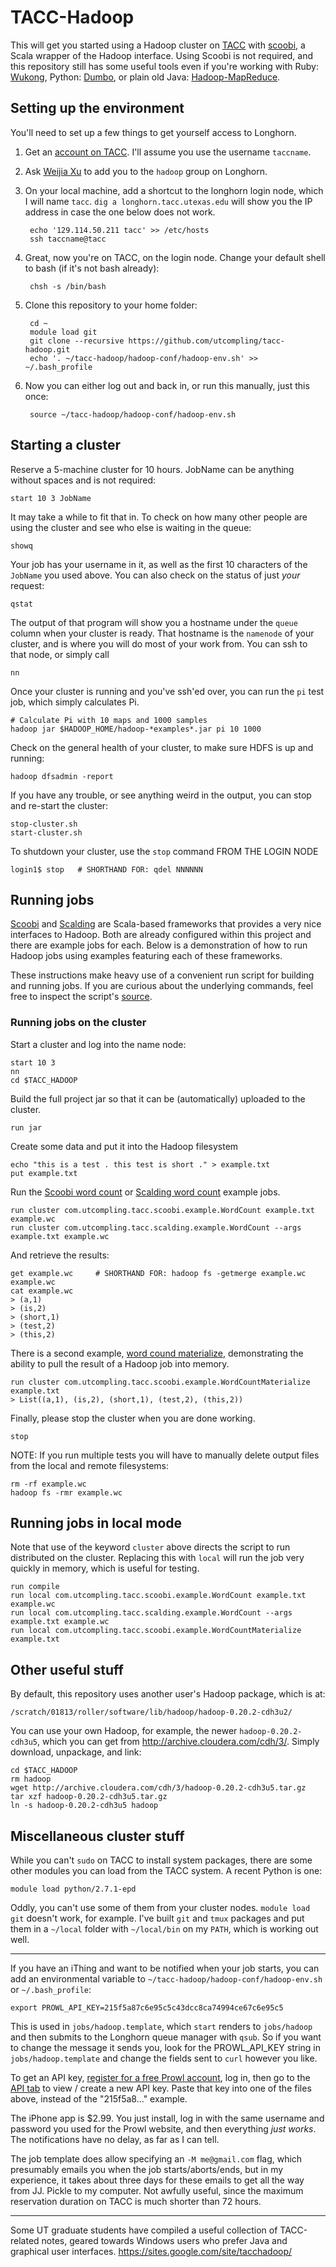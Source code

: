 # TACC-Hadoop

This will get you started using a Hadoop cluster on [TACC](http://www.tacc.utexas.edu/) with [scoobi](https://github.com/NICTA/scoobi), a Scala wrapper of the Hadoop interface. Using Scoobi is not required, and this repository still has some useful tools even if you're working with Ruby: [Wukong](https://github.com/infochimps/wukong), Python: [Dumbo](https://github.com/klbostee/dumbo), or plain old Java: [Hadoop-MapReduce](https://github.com/apache/hadoop-mapreduce).

## Setting up the environment

You'll need to set up a few things to get yourself access to Longhorn.

1. Get an [account on TACC](https://portal.tacc.utexas.edu/). I'll assume you use the username `taccname`.
2. Ask [Weijia Xu](http://www.tacc.utexas.edu/staff/weijia-xu) to add you to the `hadoop` group on Longhorn.
3. On your local machine, add a shortcut to the longhorn login node, which I will name `tacc`.
    `dig a longhorn.tacc.utexas.edu` will show you the IP address in case the one below does not work.

        echo '129.114.50.211 tacc' >> /etc/hosts
        ssh taccname@tacc

4. Great, now you're on TACC, on the login node. Change your default shell to bash (if it's not bash already):

        chsh -s /bin/bash

5. Clone this repository to your home folder:

        cd ~
        module load git
        git clone --recursive https://github.com/utcompling/tacc-hadoop.git
        echo '. ~/tacc-hadoop/hadoop-conf/hadoop-env.sh' >> ~/.bash_profile

5. Now you can either log out and back in, or run this manually, just this once:

        source ~/tacc-hadoop/hadoop-conf/hadoop-env.sh


## Starting a cluster

Reserve a 5-machine cluster for 10 hours. JobName can be anything without spaces and is not required:

    start 10 3 JobName

It may take a while to fit that in. To check on how many other people are using the cluster and see who else is waiting in the queue:

    showq

Your job has your username in it, as well as the first 10 characters of the `JobName` you used above.
You can also check on the status of just *your* request:

    qstat

The output of that program will show you a hostname under the `queue` column when your cluster is ready. That hostname is the `namenode` of your cluster, and is where you will do most of your work from.
You can ssh to that node, or simply call

    nn

Once your cluster is running and you've ssh'ed over, you can run the `pi` test job, which simply calculates Pi.

    # Calculate Pi with 10 maps and 1000 samples
    hadoop jar $HADOOP_HOME/hadoop-*examples*.jar pi 10 1000

Check on the general health of your cluster, to make sure HDFS is up and running:

    hadoop dfsadmin -report

If you have any trouble, or see anything weird in the output, you can stop and re-start the cluster:

    stop-cluster.sh
    start-cluster.sh

To shutdown your cluster, use the `stop` command FROM THE LOGIN NODE

    login1$ stop   # SHORTHAND FOR: qdel NNNNNN


## Running jobs

[Scoobi](https://github.com/NICTA/scoobi) and [Scalding](https://github.com/twitter/scalding)
are Scala-based frameworks that provides a very nice interfaces to Hadoop.  Both are already 
configured within this project and there are example jobs for each.  Below is a demonstration 
of how to run Hadoop jobs using examples featuring each of these frameworks.

These instructions make heavy use of a convenient run script for building and running jobs.  If 
you are curious about the underlying commands, feel free to inspect the script's 
[source](https://github.com/utcompling/tacc-hadoop/blob/master/run).


### Running jobs on the cluster

Start a cluster and log into the name node:

    start 10 3
    nn
    cd $TACC_HADOOP
    
Build the full project jar so that it can be (automatically) uploaded to the cluster.

    run jar
    
Create some data and put it into the Hadoop filesystem

    echo "this is a test . this test is short ." > example.txt
    put example.txt

Run the [Scoobi word count](https://github.com/utcompling/tacc-hadoop/blob/master/src/main/scala/dhg/com/utcompling/tacc/scoobi/example/WordCount.scala) 
or [Scalding word count](https://github.com/utcompling/tacc-hadoop/blob/master/src/main/scala/dhg/com/utcompling/tacc/scalding/example/WordCount.scala) 
example jobs.  

    run cluster com.utcompling.tacc.scoobi.example.WordCount example.txt example.wc
    run cluster com.utcompling.tacc.scalding.example.WordCount --args example.txt example.wc

And retrieve the results:

    get example.wc     # SHORTHAND FOR: hadoop fs -getmerge example.wc example.wc
    cat example.wc
    > (a,1)
    > (is,2)
    > (short,1)
    > (test,2)
    > (this,2)

There is a second example, [word cound materialize](https://github.com/utcompling/tacc-hadoop/blob/master/src/main/scala/dhg/com/utcompling/tacc/scoobi/example/WordCountMaterialize.scala), 
demonstrating the ability to pull the result of a Hadoop job into memory.

    run cluster com.utcompling.tacc.scoobi.example.WordCountMaterialize example.txt
    > List((a,1), (is,2), (short,1), (test,2), (this,2))

Finally, please stop the cluster when you are done working.

    stop
    
NOTE: If you run multiple tests you will have to manually delete output files from the local
and remote filesystems:

    rm -rf example.wc
    hadoop fs -rmr example.wc


## Running jobs in local mode

Note that use of the keyword `cluster` above directs the script to run distributed on the 
cluster.  Replacing this with `local` will run the job very quickly in memory, which is 
useful for testing.

    run compile
    run local com.utcompling.tacc.scoobi.example.WordCount example.txt example.wc
    run local com.utcompling.tacc.scalding.example.WordCount --args example.txt example.wc
    run local com.utcompling.tacc.scoobi.example.WordCountMaterialize example.txt


## Other useful stuff

By default, this repository uses another user's Hadoop package, which is at:

    /scratch/01813/roller/software/lib/hadoop/hadoop-0.20.2-cdh3u2/

You can use your own Hadoop, for example, the newer `hadoop-0.20.2-cdh3u5`, which you can get from http://archive.cloudera.com/cdh/3/. Simply download, unpackage, and link:

    cd $TACC_HADOOP
    rm hadoop
    wget http://archive.cloudera.com/cdh/3/hadoop-0.20.2-cdh3u5.tar.gz
    tar xzf hadoop-0.20.2-cdh3u5.tar.gz
    ln -s hadoop-0.20.2-cdh3u5 hadoop


## Miscellaneous cluster stuff

While you can't `sudo` on TACC to install system packages, there are some other modules you can load from the TACC system. A recent Python is one:

    module load python/2.7.1-epd

Oddly, you can't use some of them from your cluster nodes. `module load git` doesn't work, for example. I've built `git` and `tmux` packages and put them in a `~/local` folder with `~/local/bin` on my `PATH`, which is working out well.

---

If you have an iThing and want to be notified when your job starts, you can add an environmental variable to `~/tacc-hadoop/hadoop-conf/hadoop-env.sh` or `~/.bash_profile`:

    export PROWL_API_KEY=215f5a87c6e95c5c43dcc8ca74994ce67c6e95c5

This is used in `jobs/hadoop.template`, which `start` renders to `jobs/hadoop` and then submits to the Longhorn queue manager with `qsub`. So if you want to change the message it sends you, look for the PROWL_API_KEY string in `jobs/hadoop.template` and change the fields sent to `curl` however you like.

To get an API key, [register for a free Prowl account](http://www.prowlapp.com/), log in, then go to the [API tab](https://www.prowlapp.com/api_settings.php) to view / create a new API key. Paste that key into one of the files above, instead of the "215f5a8..." example.

The iPhone app is $2.99. You just install, log in with the same username and password you used for the Prowl website, and then everything *just works*. The notifications have no delay, as far as I can tell.

The job template does allow specifying an `-M me@gmail.com` flag, which presumably emails you when the job starts/aborts/ends, but in my experience, it takes about three days for these emails to get all the way from JJ. Pickle to my computer. Not awfully useful, since the maximum reservation duration on TACC is much shorter than 72 hours.

---

Some UT graduate students have compiled a useful collection of TACC-related notes, geared towards Windows users who prefer Java and graphical user interfaces. https://sites.google.com/site/tacchadoop/

